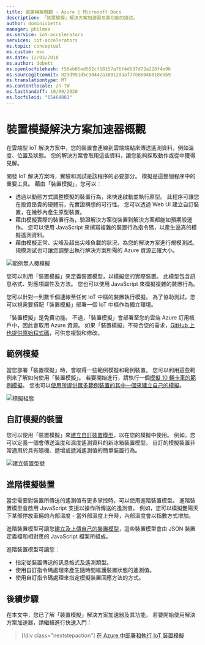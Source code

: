```yaml
---
title: 裝置模擬概觀 - Azure | Microsoft Docs
description: 「裝置模擬」解決方案加速器及其功能的描述。
author: dominicbetts
manager: philmea
ms.service: iot-accelerators
services: iot-accelerators
ms.topic: conceptual
ms.custom: mvc
ms.date: 12/03/2018
ms.author: dobett
ms.openlocfilehash: f58eb05ed582cf18157a76f4d637d72a228f4e96
ms.sourcegitcommit: 829d951d5c90442a38012daaf77e86046018e5b9
ms.translationtype: MT
ms.contentlocale: zh-TW
ms.lasthandoff: 10/09/2020
ms.locfileid: "65464881"
---
```

# <a name="device-simulation-solution-accelerator-overview"></a>裝置模擬解決方案加速器概觀

在雲端型 IoT 解決方案中，您的裝置會連線到雲端端點來傳送遙測資料，例如溫度、位置及狀態。 您的解決方案會取用這些資料，讓您能夠採取動作或從中獲得見解。

開發 IoT 解決方案時，實驗和測試是該程序的必要部分。 模擬是這整個程序中的重要工具。 藉由「裝置模擬」，您可以：

* 透過以動態方式調整模擬的裝置行為，來快速啟動並執行原型。 此程序可讓您在投資昂貴的硬體前，先實證構想的可行性。 您可以透過 Web UI 建立自訂裝置，在幾秒內產生原型裝置。
* 藉由模擬實際的裝置行為，驗證解決方案從裝置到解決方案都能如預期般運作。 您可以使用 JavaScript 來撰寫複雜的裝置行為指令碼，以產生逼真的模擬遙測資料。
* 藉由模擬正常、尖峰及超出尖峰負載的狀況，為您的解決方案進行規模測試。 規模測試也可讓您調整出執行解決方案所需的 Azure 資源正確大小。

![範例無人機模擬](media/iot-accelerators-device-simulation-overview/dronesimulation.png)

您可以利用「裝置模擬」來定義裝置模型，以模擬您的實際裝置。 此模型包含訊息格式、對應項屬性及方法。 您也可以使用 JavaScript 來模擬複雜的裝置行為。

您可以針對一到數千個連線至任何 IoT 中樞的裝置執行模擬。 為了協助測試，您可以視需要搭配「裝置模擬」部署一個 IoT 中樞作為獨立環境。

「裝置模擬」是免費功能。 不過，「裝置模擬」會部署至您的雲端 Azure 訂用帳戶中，因此會取用 Azure 資源。 如果「裝置模擬」不符合您的需求，[GitHub 上也提供原始程式碼](https://github.com/Azure/device-simulation-dotnet)，可供您複製和修改。

## <a name="sample-simulations"></a>範例模擬

當您部署「裝置模擬」時，會取得一些範例模擬和範例裝置。 您可以利用這些範例來了解如何使用「裝置模擬」。 若要開始進行，請執行一個[模擬 10 輛卡車的範例模擬](quickstart-device-simulation-deploy.md)。 您也可以[使用所提供眾多範例裝置的其中一個來建立自己的模擬](iot-accelerators-device-simulation-create-simulation.md)。

![模擬組態](media/iot-accelerators-device-simulation-overview/samplesimulation1.png)

## <a name="custom-simulated-devices"></a>自訂模擬的裝置

您可以使用「裝置模擬」來[建立自訂裝置模型](iot-accelerators-device-simulation-create-custom-device.md)，以在您的模擬中使用。 例如，您可以定義一個會傳送溫度和濕度遙測資料的新冰箱裝置模型。 自訂的模擬裝置非常適用於具有隨機、遞增或遞減遙測值的簡單裝置行為。

![建立裝置型號](media/iot-accelerators-device-simulation-overview/adddevicemodel.png)

## <a name="advanced-simulated-devices"></a>進階模擬裝置

當您需要對裝置所傳送的遙測值有更多掌控時，可以使用進階裝置模型。 進階裝置模型會啟用 JavaScript 支援以操作所傳送的遙測值。 例如，您可以模擬艷陽天下某部停放車輛的內部溫度 - 當外部溫度上升時，內部溫度會以指數方式增加。

進階裝置模型可讓您[建立及上傳自己的裝置模型](iot-accelerators-device-simulation-advanced-device.md)，這些裝置模型會由 JSON 裝置定義檔和相對應的 JavaScript 檔案所組成。

進階裝置模型可讓您：

* 指定從裝置傳送的訊息格式及遙測類型。
* 使用自訂指令碼處理來產生隨時間維護裝置狀態的遙測值。
* 使用自訂指令碼處理來指定模擬裝置回應方法的方式。

## <a name="next-steps"></a>後續步驟

在本文中，您已了解「裝置模擬」解決方案加速器及其功能。 若要開始使用解決方案加速器，請繼續進行快速入門：

> [!div class="nextstepaction"]
> [在 Azure 中部署和執行 IoT 裝置模擬](quickstart-device-simulation-deploy.md)

